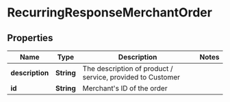 
# RecurringResponseMerchantOrder

## Properties
Name | Type | Description | Notes
------------ | ------------- | ------------- | -------------
**description** | **String** | The description of product / service, provided to Customer | 
**id** | **String** | Merchant&#39;s ID of the order | 



